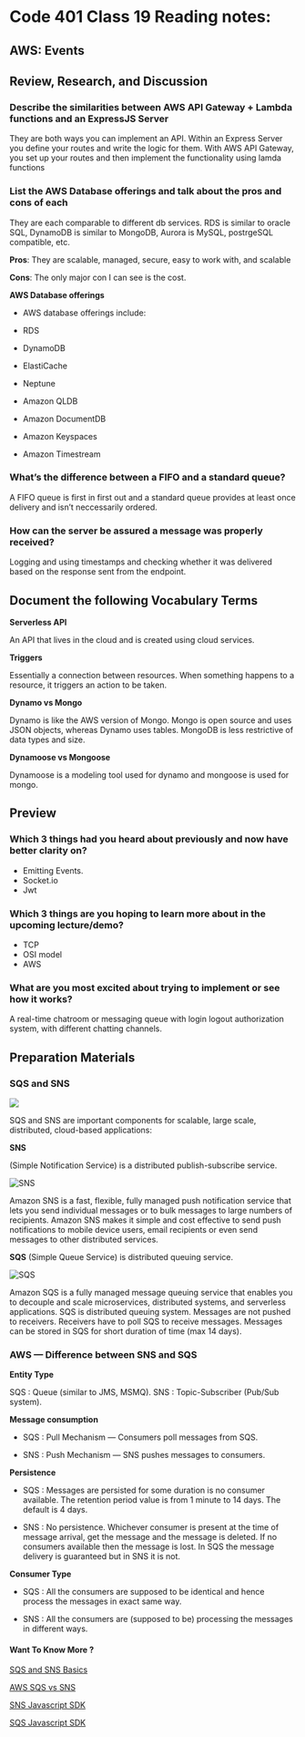 # Code 401 Class 19 Reading notes:

## AWS: Events


## Review, Research, and Discussion


### Describe the similarities between AWS API Gateway + Lambda functions and an ExpressJS Server

They are both ways you can implement an API. Within an Express Server you define your routes and write the logic for them. With AWS API Gateway, you set up your routes and then implement the functionality using lamda functions

### List the AWS Database offerings and talk about the pros and cons of each

They are each comparable to different db services. RDS is similar to oracle SQL, DynamoDB is similar to MongoDB, Aurora is MySQL, postrgeSQL compatible, etc.


**Pros**: They are scalable, managed, secure, easy to work with, and scalable


**Cons**: The only major con I can see is the cost.

**AWS Database offerings**

- AWS database offerings include:

- RDS

- DynamoDB

- ElastiCache

- Neptune

- Amazon QLDB

- Amazon DocumentDB

- Amazon Keyspaces

- Amazon Timestream

### What’s the difference between a FIFO and a standard queue?

A FIFO queue is first in first out and a standard queue provides at least once delivery and isn’t neccessarily ordered.


### How can the server be assured a message was properly received?

Logging and using timestamps and checking whether it was delivered based on the response sent from the endpoint.


## Document the following Vocabulary Terms

**Serverless API**

An API that lives in the cloud and is created using cloud services.

**Triggers**

Essentially a connection between resources. When something happens to a resource, it triggers an action to be taken.

**Dynamo vs Mongo**

Dynamo is like the AWS version of Mongo. Mongo is open source and uses JSON objects, whereas Dynamo uses tables. MongoDB is less restrictive of data types and size.

**Dynamoose vs Mongoose**

Dynamoose is a modeling tool used for dynamo and mongoose is used for mongo.

## Preview

### Which 3 things had you heard about previously and now have better clarity on?

- Emitting Events. 
- Socket.io
- Jwt

### Which 3 things are you hoping to learn more about in the upcoming lecture/demo?

- TCP
- OSI model
- AWS

### What are you most excited about trying to implement or see how it works?

A real-time chatroom or messaging queue with login logout authorization system, with different chatting channels.



## Preparation Materials

### SQS and SNS
![](https://miro.medium.com/max/875/1*DRrTtdyah9NHwR0VCm6MWA.png)

SQS and SNS are important components for scalable, large scale, distributed, cloud-based applications:

**SNS**

(Simple Notification Service)
 is a distributed publish-subscribe service.

![SNS](https://miro.medium.com/max/628/1*mdUPKzrfJFuXa4d43KhKUQ.png)

Amazon SNS is a fast, flexible, fully managed push notification service that lets you send individual messages or to bulk messages to large numbers of recipients. Amazon SNS makes it simple and cost effective to send push notifications to mobile device users, email recipients or even send messages to other distributed services.

**SQS**
(Simple Queue Service)
is distributed queuing service.

![SQS](https://miro.medium.com/max/875/1*7eL3udb6Cto4I9Ly1sN8oA.jpeg)

Amazon SQS is a fully managed message queuing service that enables you to decouple and scale microservices, distributed systems, and serverless applications.
SQS is distributed queuing system. Messages are not pushed to receivers. Receivers have to poll SQS to receive messages. Messages can be stored in SQS for short duration of time (max 14 days).


### AWS — Difference between SNS and SQS

**Entity Type**


SQS : Queue (similar to JMS, MSMQ).
SNS : Topic-Subscriber (Pub/Sub system).



**Message consumption**


- SQS : Pull Mechanism — Consumers poll messages from SQS.

- SNS : Push Mechanism — SNS pushes messages to consumers.


**Persistence**


- SQS : Messages are persisted for some duration is no consumer available. The retention period value is from 1 minute to 14 days. The default is 4 days.

- SNS : No persistence. Whichever consumer is present at the time of message arrival, get the message and the message is deleted. If no consumers available then the message is lost.
In SQS the message delivery is guaranteed but in SNS it is not.

**Consumer Type**


- SQS : All the consumers are supposed to be identical and hence process the messages in exact same way.

- SNS : All the consumers are (supposed to be) processing the messages in different ways.


#### Want To Know More ? 

[SQS and SNS Basics](https://www.youtube.com/watch?v=UesxWuZMZqI) 

[AWS SQS vs SNS](https://medium.com/awesome-cloud/aws-difference-between-sqs-and-sns-61a397bf76c5)

[SNS Javascript SDK](https://docs.aws.amazon.com/AWSJavaScriptSDK/latest/AWS/SNS.html)

[SQS Javascript SDK](https://docs.aws.amazon.com/AWSJavaScriptSDK/latest/AWS/SQS.html)
